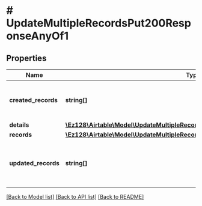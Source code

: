 # # UpdateMultipleRecordsPut200ResponseAnyOf1

## Properties

Name | Type | Description | Notes
------------ | ------------- | ------------- | -------------
**created_records** | **string[]** | Record IDs of records created by the upsert request. |
**details** | [**\Ez128\Airtable\Model\UpdateMultipleRecordsPut200ResponseAnyOfDetails**](UpdateMultipleRecordsPut200ResponseAnyOfDetails.md) |  | [optional]
**records** | [**\Ez128\Airtable\Model\UpdateMultipleRecordsPut200ResponseAnyOf1RecordsInner[]**](UpdateMultipleRecordsPut200ResponseAnyOf1RecordsInner.md) |  |
**updated_records** | **string[]** | Record IDs of existing records modified by the upsert request. |

[[Back to Model list]](../../README.md#models) [[Back to API list]](../../README.md#endpoints) [[Back to README]](../../README.md)
